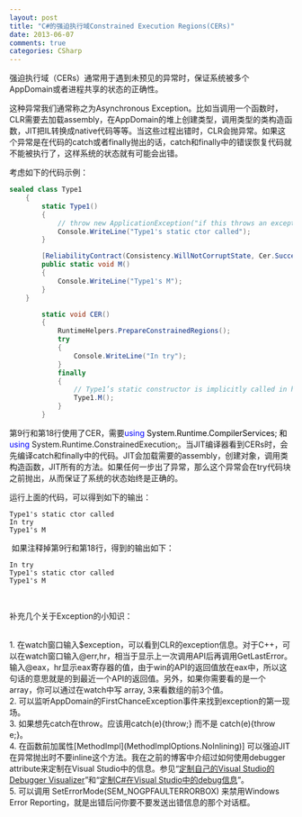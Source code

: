 ```yaml
---
layout: post
title: "C#的强迫执行域Constrained Execution Regions(CERs)"
date: 2013-06-07
comments: true
categories: CSharp
---
```

<p>强迫执行域（CERs）通常用于遇到未预见的异常时，保证系统被多个AppDomain或者进程共享的状态的正确性。</p>
<p>这种异常我们通常称之为Asynchronous Exception。比如当调用一个函数时，CLR需要去加载assembly，在AppDomain的堆上创建类型，调用类型的类构造函数，JIT把IL转换成native代码等等。当这些过程出错时，CLR会抛异常。如果这个异常是在代码的catch或者finally抛出的话，catch和finally中的错误恢复代码就不能被执行了，这样系统的状态就有可能会出错。</p>
<p>考虑如下的代码示例：</p>


```c#
sealed class Type1
    {
        static Type1()
        {
            // throw new ApplicationException("if this throws an exception, M won’t get called");
            Console.WriteLine("Type1's static ctor called");
        }

        [ReliabilityContract(Consistency.WillNotCorruptState, Cer.Success)]
        public static void M()
        {
            Console.WriteLine("Type1's M");
        }
    }

        static void CER()
        {
            RuntimeHelpers.PrepareConstrainedRegions();
            try
            {
                Console.WriteLine("In try");
            }
            finally
            {
                // Type1’s static constructor is implicitly called in here
                Type1.M();
            }
        }
```

<p>第9行和第18行使用了CER，需要<span style="color: #0000ff;">using</span><span style="color: #000000;"> System.Runtime.CompilerServices; 和</span><span style="color: #0000ff;">using</span> System.Runtime.ConstrainedExecution;。当JIT编译器看到CERs时，会先编译catch和finally中的代码。JIT会加载需要的assembly，创建对象，调用类构造函数，JIT所有的方法。如果任何一步出了异常，那么这个异常会在try代码块之前抛出，从而保证了系统的状态始终是正确的。<span style="color: blue;"><br /></span></p>
<p>运行上面的代码，可以得到如下的输出：</p>

```
Type1's static ctor called
In try
Type1's M
```
<p>&nbsp;如果注释掉第9行和第18行，得到的输出如下：</p>

```
In try
Type1's static ctor called
Type1's M
```
<p>&nbsp;</p>
<p>补充几个关于Exception的小知识：</p>
<p><br />1. 在watch窗口输入$exception，可以看到CLR的exception信息。对于C++，可以在watch窗口输入@err,hr，相当于显示上一次调用API后再调用GetLastError。输入@eax，hr显示eax寄存器的值，由于win的API的返回值放在eax中，所以这句话的意思就是的到最近一个API的返回值。另外，如果你需要看的是一个array，你可以通过在watch中写 array, 3来看数组的前3个值。<br />2. 可以监听AppDomain的FirstChanceException事件来找到exception的第一现场。<br />3. 如果想先catch在throw。应该用catch(e){throw;} 而不是 catch(e){throw e;}。<br />4. 在函数前加属性[MethodImpl](MethodImplOptions.NoInlining)] 可以强迫JIT在异常抛出时不要inline这个方法。我在之前的博客中介绍过如何使用debugger attribute来定制在Visual Studio中的信息。参见&ldquo;<a href="http://fresky.github.io/blog/2012/07/16/customize-your-own-debugger-visualizer-in-csharp/">定制自己的Visual Studio的Debugger Visualizer</a>&rdquo;和&ldquo;<a href="http://www.cnblogs.com/fresky/articles/2133378.html">定制C#在Visual Studio中的debug信息</a>&rdquo;。<br />5. 可以调用 SetErrorMode(SEM_NOGPFAULTERRORBOX) 来禁用Windows Error Reporting，就是出错后问你要不要发送出错信息的那个对话框。</p>